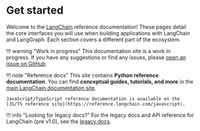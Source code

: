 # Get started

Welcome to the [LangChain](https://langchain.com) reference documentation! These pages detail the core interfaces you will use when building applications with LangChain and LangGraph. Each section covers a different part of the ecosystem.

!!! warning "Work in progress"
    This documentation site is a work in progress. If you have any suggestions or find any issues, please [open an issue on GitHub](https://github.com/langchain-ai/docs/issues).

!!! note "Reference docs"
    This site contains **Python reference documentation**. You can find **conceptual guides, tutorials, and more** in the [main LangChain documentation site](https://docs.langchain.com).

    JavaScript/TypeScript reference documentation is available on the [JS/TS reference site](https://reference.langchain.com/javascript).

!!! info "Looking for legacy docs?"
    For the legacy docs and API reference for LangChain (pre v1.0), see the [legacy docs](https://python.langchain.com/v0.3).
